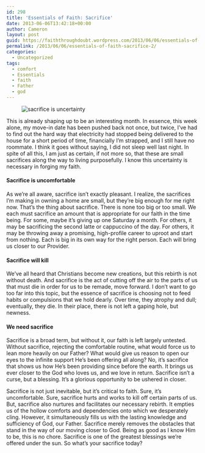 ```yaml
---
id: 298
title: 'Essentials of Faith: Sacrifice'
date: 2013-06-06T13:42:18+00:00
author: Cameron
layout: post
guid: https://faiththroughdoubt.wordpress.com/2013/06/06/essentials-of-faith-sacrifice/
permalink: /2013/06/06/essentials-of-faith-sacrifice-2/
categories:
  - Uncategorized
tags:
  - comfort
  - Essentials
  - faith
  - Father
  - god
---
```

<figure> 

<img alt="sacrifice is uncertainty" src="https://faiththroughdoubt.files.wordpress.com/2013/06/7e9c9-0lflyqohpu7i0yq9o.jpg?w=525" data-recalc-dims="1" />
  
</figure> 

This is already shaping up to be an interesting month. In essence, this week alone, my move-in date has been pushed back not once, but twice, I’ve had to find out the hard way that electricity had stopped being delivered to the house for a short period of time, financially I’m strapped, and I still have no roommate. I think it goes without saying, I did not sleep well last night. In spite of all this, I am just as certain, if not more so, that these are small sacrifices along the way to living purposefully. I know this uncertainty is necessary in forging my faith.

#### Sacrifice is uncomfortable

As we’re all aware, sacrifice isn’t exactly pleasant. I realize, the sacrifices I’m making in owning a home are small, but they’re big enough for me right now. That’s the thing about sacrifice. There is none too big or too small. We each must sacrifice an amount that is appropriate for our faith in the time being. For some, maybe it’s giving up one Saturday a month. For others, it may be sacrificing the second latte or cappuccino of the day. For others, it may be throwing away a promising, high-profile career to uproot and start from nothing. Each is big in its own way for the right person. Each will bring us closer to our Provider.

#### Sacrifice will kill

We’ve all heard that Christians become new creations, but this rebirth is not without death. And sacrifice is the act of cutting off the air to the parts of us that must die in order for us to be remade, move forward. I don’t want to go too far into this topic, but the essence of sacrifice is choosing not to feed habits or compulsions that we hold dearly. Over time, they atrophy and dull; eventually, they die. In their place, there is not left a gaping hole, but newness.

#### We need sacrifice

Sacrifice is a broad term, but without it, our faith is left largely untested. Without sacrifice, rejecting the comfortable routine, what would force us to lean more heavily on our Father? What would give us reason to open our eyes to the infinite support He’s been offering all along? No, it’s sacrifice that shows us how He’s been providing since before the earth. It brings us ever closer to the God who loves us, and we love in return. Sacrifice isn’t a curse, but a blessing. It’s a glorious opportunity to be ushered in closer.

Sacrifice is not just inevitable, but it’s critical to faith. Sure, it’s uncomfortable. Sure, sacrifice hurts and works to kill off certain parts of us. But, sacrifice also nurtures and facilitates our necessary rebirth. It empties us of the hollow comforts and dependencies onto which we desperately cling. However, it simultaneously fills us with the lasting knowledge and sufficiency of God, our Father. Sacrifice merely removes the obstacles that stand in the way of our moving closer to God. Being as good as I know Him to be, this is no chore. Sacrifice is one of the greatest blessings we’re offered under the sun. So what’s your sacrifice today?